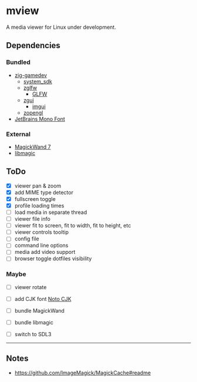 # mview
A media viewer for Linux under development.

## Dependencies
### Bundled
- [zig-gamedev](https://github.com/zig-gamedev)
    - [system_sdk](https://github.com/zig-gamedev/system_sdk)
    - [zglfw](https://github.com/zig-gamedev/zglfw)
        - [GLFW](https://github.com/glfw/glfw)
    - [zgui](https://github.com/zig-gamedev/zgui)
        - [imgui](https://github.com/ocornut/imgui)
    - [zopengl](https://github.com/zig-gamedev/zopengl)
- [JetBrains Mono Font](https://www.jetbrains.com/lp/mono/)
### External
- [MagickWand 7](https://imagemagick.org/script/magick-wand.php)
- [libmagic](https://github.com/file/file)

## ToDo
- [X] viewer pan & zoom
- [X] add MIME type detector 
- [X] fullscreen toggle
- [X] profile loading times
- [ ] load media in separate thread
- [ ] viewer file info
- [ ] viewer fit to screen, fit to width, fit to height, etc
- [ ] viewer controls tooltip
- [ ] config file
- [ ] command line options
- [ ] media add video support
- [ ] browser toggle dotfiles visibility

### Maybe
- [ ] viewer rotate
- [ ] add CJK font [Noto CJK](https://github.com/notofonts/noto-cjk)
- [ ] bundle MagickWand
- [ ] bundle libmagic
- [ ] switch to SDL3



---

## Notes
- https://github.com/ImageMagick/MagickCache#readme